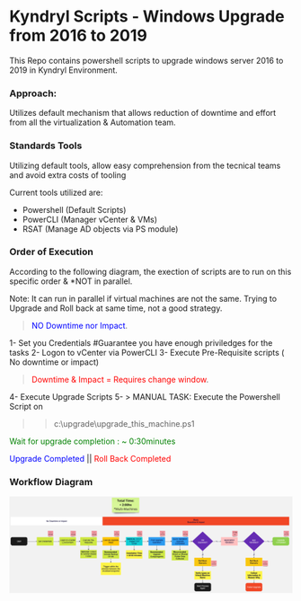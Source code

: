 # Kyndryl Scripts - Windows Upgrade from 2016 to 2019
This Repo contains powershell scripts to upgrade windows server 2016 to 2019 in Kyndryl Environment.

### Approach:
Utilizes default mechanism that allows reduction of downtime and effort from all the virtualization & Automation team.

### Standards Tools
Utilizing default tools, allow easy comprehension from the tecnical teams and avoid extra costs of tooling

Current tools utilized are:
- Powershell (Default Scripts)
- PowerCLI (Manager vCenter & VMs)
- RSAT (Manage AD objects via PS module)

### Order of Execution
According to the following diagram, the exection of scripts are to run on this specific order & *NOT in parallel.

Note: It can run in parallel if virtual machines are not the same. Trying to Upgrade and Roll back at same time, not a good strategy.

><span style="color:blue">NO Downtime nor Impact</span>.

1- Set you Credentials #Guarantee you have enough priviledges for the tasks
2- Logon to vCenter via PowerCLI
3- Execute Pre-Requisite scripts ( No downtime or impact)

><span style="color:red"> Downtime & Impact = Requires change window</span>.

4- Execute Upgrade Scripts
5- > MANUAL TASK: Execute the Powershell Script on 
>>c:\\upgrade\\upgrade_this_machine.ps1

<span style="color:green"> Wait for upgrade completion : ~ 0:30minutes </span>



<span style="color:blue">Upgrade Completed</span> || <span style="color:red">Roll Back Completed</span>


### Workflow Diagram
![Workflow](workflow.jpeg)

